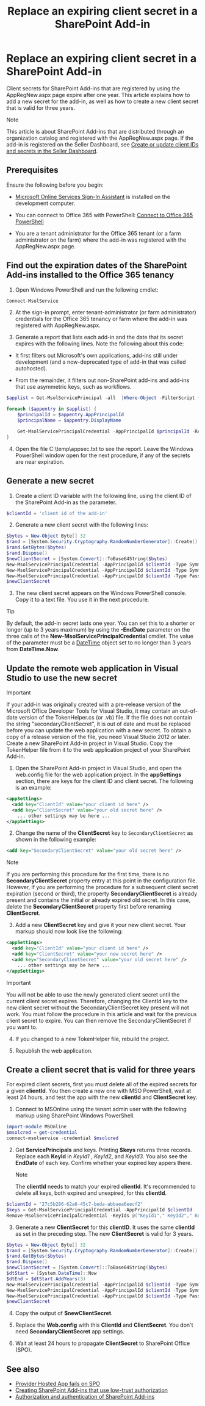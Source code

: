 ﻿---
title: Replace an expiring client secret in a SharePoint Add-in
description: Add a new client secret for a SharePoint Add-in that is registered with AppRegNew.aspx.
ms.date: 12/28/2017
ms.prod: sharepoint
---


# Replace an expiring client secret in a SharePoint Add-in

Client secrets for SharePoint Add-ins that are registered by using the AppRegNew.aspx page expire after one year. This article explains how to add a new secret for the add-in, as well as how to create a new client secret that is valid for three years.

> [!NOTE]
> This article is about SharePoint Add-ins that are distributed through an organization catalog and registered with the AppRegNew.aspx page. If the add-in is registered on the Seller Dashboard, see [Create or update client IDs and secrets in the Seller Dashboard](https://docs.microsoft.com/en-us/office/dev/store/create-or-update-client-ids-and-secrets).

## Prerequisites

Ensure the following before you begin:

- [Microsoft Online Services Sign-In Assistant](https://www.microsoft.com/en-us/download/details.aspx?id=39267) is installed on the development computer.

- You can connect to Office 365 with PowerShell: [Connect to Office 365 PowerShell](https://docs.microsoft.com/en-us/office365/enterprise/powershell/connect-to-office-365-powershell)

- You are a tenant administrator for the Office 365 tenant (or a farm administrator on the farm) where the add-in was registered with the AppRegNew.aspx page.

## Find out the expiration dates of the SharePoint Add-ins installed to the Office 365 tenancy

1. Open Windows PowerShell and run the following cmdlet:

  ```powershell
  Connect-MsolService
  ```

2. At the sign-in prompt, enter tenant-administrator (or farm administrator) credentials for the Office 365 tenancy or farm where the add-in was registered with AppRegNew.aspx.

3. Generate a report that lists each add-in and the date that its secret expires with the following lines. Note the following about this code:

  - It first filters out Microsoft's own applications, add-ins still under development (and a now-deprecated type of add-in that was called autohosted).

  - From the remainder, it filters out non-SharePoint add-ins and add-ins that use asymmetric keys, such as workflows.

  ```powershell
  $applist = Get-MsolServicePrincipal -all  |Where-Object -FilterScript { ($_.DisplayName -notlike "*Microsoft*") -and ($_.DisplayName -notlike "autohost*") -and  ($_.ServicePrincipalNames -notlike "*localhost*") }

  foreach ($appentry in $applist) {
      $principalId = $appentry.AppPrincipalId
      $principalName = $appentry.DisplayName

      Get-MsolServicePrincipalCredential -AppPrincipalId $principalId -ReturnKeyValues $false | ? { $_.Type -eq "Password" } | % { "$principalName;$principalId;" + $_.KeyId.ToString() +";" + $_.StartDate.ToString() + ";" + $_.EndDate.ToString() } | out-file -FilePath c:\temp\appsec.txt -append
  }
  ```

4. Open the file C:\temp\appsec.txt to see the report. Leave the Windows PowerShell window open for the next procedure, if any of the secrets are near expiration.

## Generate a new secret

1. Create a client ID variable with the following line, using the client ID of the SharePoint Add-in as the parameter.

  ```powershell
  $clientId = 'client id of the add-in'
  ```

2. Generate a new client secret with the following lines:

  ```powershell
  $bytes = New-Object Byte[] 32
  $rand = [System.Security.Cryptography.RandomNumberGenerator]::Create()
  $rand.GetBytes($bytes)
  $rand.Dispose()
  $newClientSecret = [System.Convert]::ToBase64String($bytes)
  New-MsolServicePrincipalCredential -AppPrincipalId $clientId -Type Symmetric -Usage Sign -Value $newClientSecret -StartDate (Get-Date) -EndDate (Get-Date).AddYears(1)
  New-MsolServicePrincipalCredential -AppPrincipalId $clientId -Type Symmetric -Usage Verify -Value $newClientSecret -StartDate (Get-Date) -EndDate (Get-Date).AddYears(1)
  New-MsolServicePrincipalCredential -AppPrincipalId $clientId -Type Password -Usage Verify -Value $newClientSecret -StartDate (Get-Date) -EndDate (Get-Date).AddYears(1)
  $newClientSecret
  ```

3. The new client secret appears on the Windows PowerShell console. Copy it to a text file. You use it in the next procedure.

  > [!TIP]
  > By default, the add-in secret lasts one year. You can set this to a shorter or longer (up to 3 years maximum) by using the **-EndDate** parameter on the three calls of the **New-MsolServicePrincipalCredential** cmdlet. The value of the parameter must be a [DateTime](https://msdn.microsoft.com/EN-US/library/03ybds8y) object set to no longer than 3 years from **DateTime.Now**.

## Update the remote web application in Visual Studio to use the new secret

> [!IMPORTANT]
>  If your add-in was originally created with a pre-release version of the Microsoft Office Developer Tools for Visual Studio, it may contain an out-of-date version of the TokenHelper.cs (or .vb) file. If the file does not contain the string "secondaryClientSecret", it is out of date and must be replaced before you can update the web application with a new secret. To obtain a copy of a release version of the file, you need Visual Studio 2012 or later. Create a new SharePoint Add-in project in Visual Studio. Copy the TokenHelper file from it to the web application project of your SharePoint Add-in.

1. Open the SharePoint Add-in project in Visual Studio, and open the web.config file for the web application project. In the **appSettings** section, there are keys for the client ID and client secret. The following is an example:

  ```XML
  <appSettings>
    <add key="ClientId" value="your client id here" />
    <add key="ClientSecret" value="your old secret here" />
      ... other settings may be here ...
  </appSettings>
  ```

2. Change the name of the **ClientSecret** key to `SecondaryClientSecret` as shown in the following example:

  ```XML
  <add key="SecondaryClientSecret" value="your old secret here" />
  ```

  > [!NOTE]
  > If you are performing this procedure for the first time, there is no **SecondaryClientSecret** property entry at this point in the configuration file. However, if you are performing the procedure for a subsequent client secret expiration (second or third), the property **SecondaryClientSecret** is already present and contains the initial or already expired old secret. In this case, delete the **SecondaryClientSecret** property first before renaming **ClientSecret**.

3. Add a new **ClientSecret** key and give it your new client secret. Your markup should now look like the following:

  ```XML
  <appSettings>
    <add key="ClientId" value="your client id here" />
    <add key="ClientSecret" value="your new secret here" />
    <add key="SecondaryClientSecret" value="your old secret here" />
      ... other settings may be here ...
  </appSettings>
  ```

  > [!IMPORTANT]
  > You will not be able to use the newly generated client secret until the current client secret expires. Therefore, changing the ClientId key to the new client secret without the SecondaryClientSecret key present will not work. You must follow the  procedure in this article and wait for the previous client secret to expire. You can then remove the SecondaryClientSecret if you want to.

4. If you changed to a new TokenHelper file, rebuild the project.

5. Republish the web application.

## Create a client secret that is valid for three years

For expired client secrets, first you must delete all of the expired secrets for a given **clientId**. You then create a new one with MSO PowerShell, wait at least 24 hours, and test the app with the new **clientId** and **ClientSecret** key.

1. Connect to MSOnline using the tenant admin user with the following markup using SharePoint Windows PowerShell.

  ```powershell
  import-module MSOnline
  $msolcred = get-credential
  connect-msolservice -credential $msolcred
  ```

2. Get **ServicePrincipals** and keys. Printing **$keys** returns three records. Replace each **KeyId** in *KeyId1*  , *KeyId2*,  and *KeyId3*. You also see the **EndDate** of each key. Confirm whether your expired key appers there.

    > [!NOTE]
    > The **clientId** needs to match your expired **clientId**. It's recommended to delete all keys, both expired and unexpired, for this **clientId**.

  ```powershell
  $clientId = "27c5b286-62a6-45c7-beda-abbaea6eecf2"
  $keys = Get-MsolServicePrincipalCredential -AppPrincipalId $clientId
  Remove-MsolServicePrincipalCredential -KeyIds @("KeyId1"," KeyId2"," KeyId3") -AppPrincipalId $clientId
  ```

3. Generate a new **ClientSecret** for this **clientID**. It uses the same **clientId** as set in the preceding step. The new **ClientSecret** is valid for 3 years.

  ```powershell
  $bytes = New-Object Byte[] 32
  $rand = [System.Security.Cryptography.RandomNumberGenerator]::Create()
  $rand.GetBytes($bytes)
  $rand.Dispose()
  $newClientSecret = [System.Convert]::ToBase64String($bytes)
  $dtStart = [System.DateTime]::Now
  $dtEnd = $dtStart.AddYears(3)
  New-MsolServicePrincipalCredential -AppPrincipalId $clientId -Type Symmetric -Usage Sign -Value $newClientSecret -StartDate $dtStart  -EndDate $dtEnd
  New-MsolServicePrincipalCredential -AppPrincipalId $clientId -Type Symmetric -Usage Verify -Value $newClientSecret   -StartDate $dtStart  -EndDate $dtEnd
  New-MsolServicePrincipalCredential -AppPrincipalId $clientId -Type Password -Usage Verify -Value $newClientSecret   -StartDate $dtStart  -EndDate $dtEnd
  $newClientSecret
  ```

4. Copy the output of **$newClientSecret**.

5. Replace the **Web.config** with this **ClientId** and **ClientSecret**. You don't need **SecondaryClientSecret** app settings.

6. Wait at least 24 hours to propagate **ClientSecret** to SharePoint Office (SPO).

## See also

- [Provider Hosted App fails on SPO](https://blogs.technet.microsoft.com/sharepointdevelopersupport/2015/03/11/provider-hosted-app-fails-on-spo/)
- [Creating SharePoint Add-ins that use low-trust authorization](creating-sharepoint-add-ins-that-use-low-trust-authorization.md)
- [Authorization and authentication of SharePoint Add-ins](authorization-and-authentication-of-sharepoint-add-ins.md)
